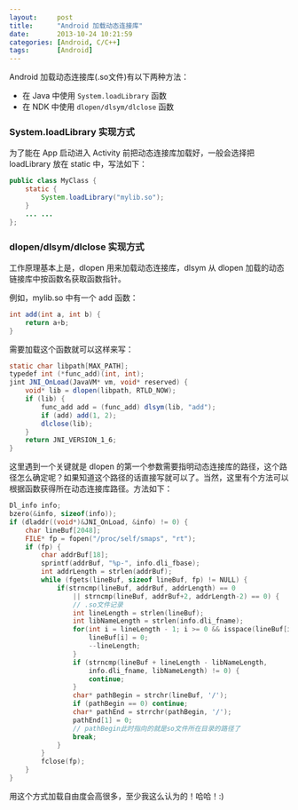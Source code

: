 ```yaml
---
layout:     post
title:      "Android 加载动态连接库"
date:       2013-10-24 10:21:59
categories: [Android, C/C++]
tags:       [Android]
---
```


Android 加载动态连接库(.so文件)有以下两种方法<!--more-->：

- 在 Java 中使用 `System.loadLibrary` 函数
- 在 NDK 中使用 `dlopen/dlsym/dlclose` 函数

### System.loadLibrary 实现方式

为了能在 App 启动进入 Activity 前把动态连接库加载好，一般会选择把 loadLibrary 放在 static 中，写法如下：

```java 
public class MyClass {
	static {
		System.loadLibrary("mylib.so");
	}
	... ...
};
```

### dlopen/dlsym/dlclose 实现方式

工作原理基本上是，dlopen 用来加载动态连接库，dlsym 从 dlopen 加载的动态链接库中按函数名获取函数指针。

例如，mylib.so 中有一个 add 函数：

```java
int add(int a, int b) {
	return a+b;
}
```

需要加载这个函数就可以这样来写：

```java
static char libpath[MAX_PATH];
typedef int (*func_add)(int, int);
jint JNI_OnLoad(JavaVM* vm, void* reserved) {
	void* lib = dlopen(libpath, RTLD_NOW);
	if (lib) {
		func_add add = (func_add) dlsym(lib, "add");
		if (add) add(1, 2);
		dlclose(lib);
	}
	return JNI_VERSION_1_6;
}
```

这里遇到一个关键就是 dlopen 的第一个参数需要指明动态连接库的路径，这个路径怎么确定呢？如果知道这个路径的话直接写就可以了。当然，这里有个方法可以根据函数获得所在动态连接库路径。方法如下：

```c
Dl_info info;
bzero(&info, sizeof(info));
if (dladdr((void*)&JNI_OnLoad, &info) != 0) {
	char lineBuf[2048];
	FILE* fp = fopen("/proc/self/smaps", "rt");
	if (fp) {
		char addrBuf[18];
		sprintf(addrBuf, "%p-", info.dli_fbase);
		int addrLength = strlen(addrBuf);
		while (fgets(lineBuf, sizeof lineBuf, fp) != NULL) {
			if(strncmp(lineBuf, addrBuf, addrLength) == 0
				|| strncmp(lineBuf, addrBuf+2, addrLength-2) == 0) {
				// .so文件记录
				int lineLength = strlen(lineBuf);
				int libNameLength = strlen(info.dli_fname);
				for(int i = lineLength - 1; i >= 0 && isspace(lineBuf[i]); --i) {
					lineBuf[i] = 0;
					--lineLength;
				}
				if (strncmp(lineBuf + lineLength - libNameLength,
					info.dli_fname, libNameLength) != 0) {
					continue;
				}
				char* pathBegin = strchr(lineBuf, '/');
				if (pathBegin == 0) continue;
				char* pathEnd = strrchr(pathBegin, '/');
				pathEnd[1] = 0;
				// pathBegin此时指向的就是so文件所在目录的路径了
				break;
			}
		}
		fclose(fp);
	}
}
```

用这个方式加载自由度会高很多，至少我这么认为的！哈哈！:)
